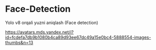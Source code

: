# Face-Detection
Yolo v8 orqali yuzni aniqlash (Face detection)

https://avatars.mds.yandex.net/i?id=fcdefa7db9b1080b4ca89d93ee67dc49a15e0bc4-5888554-images-thumbs&n=13

